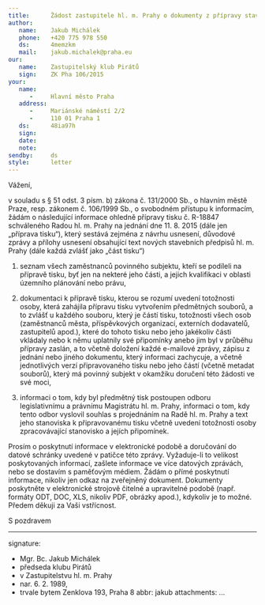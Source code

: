```yaml
---
title:      Žádost zastupitele hl. m. Prahy o dokumenty z přípravy stavebních předpisů
author:
   name:    Jakub Michálek
   phone:   +420 775 978 550
   ds:      4memzkm
   mail:    jakub.michalek@praha.eu
our:
   name:    Zastupitelský klub Pirátů
   sign:    ZK Pha 106/2015
your:
   name:
      -     Hlavní město Praha
   address:
      -     Mariánské náměstí 2/2
      -     110 01 Praha 1
   ds:      48ia97h
   sign:
   date:    
   note:
sendby:     ds
style:      letter
---
```


Vážení,

v souladu s § 51 odst. 3 písm. b) zákona č. 131/2000 Sb., o hlavním městě Praze,
resp. zákonem č. 106/1999 Sb., o svobodném přístupu k informacím, žádám 
o následující informace ohledně přípravy tisku č. R-18847 schváleného Radou hl. m.
Prahy na jednání dne 11. 8. 2015 (dále jen „příprava tisku“), který sestává zejména
z návrhu usnesení, důvodové zprávy a přílohy usnesení obsahující text nových
stavebních předpisů hl. m. Prahy (dále každá zvlášť  jako 
„část tisku“)

1. seznam všech zaměstnanců povinného subjektu, 
   kteří se podíleli na přípravě tisku, byť jen na 
   nekteré jeho části, a jejich kvalifikaci v oblasti územního plánování nebo 
   právu,

2. dokumentaci k přípravě tisku, kterou se rozumí uvedení totožnosti osoby, 
   která zahájila přípravu tisku vytvořením předmětných souborů, a to zvlášť 
   u každého souboru, který je částí tisku, totožnosti
   všech osob (zaměstnanců města, příspěvkových organizací, externích dodavatelů, 
   zastupitelů apod.), které do tohoto tisku nebo jeho jakékoliv části vkládaly nebo 
   k němu uplatnily své připomínky anebo jim byl v průběhu přípravy zaslán, 
   a to včetně doložení každé e-mailové zprávy,
   zápisu z jednání nebo jiného dokumentu, který informaci zachycuje, a včetně
   jednotlivých verzí připravovaného tisku nebo jeho částí (včetně metadat souborů), 
   který má povinný subjekt v okamžiku doručení této žádosti ve své moci,
   
3. informaci o tom, kdy byl předmětný tisk postoupen odboru legislativnímu a právnímu
   Magistrátu hl. m. Prahy, informaci o tom, kdy tento odbor vyslovil souhlas 
   s projednáním na Radě hl. m. Prahy a text jeho stanoviska k připravovanému tisku
   včetně uvedení totožnosti osoby zpracovávající stanovisko a jejích připomínek.

Prosím o poskytnutí informace v elektronické podobě a doručování do datové schránky uvedené v patičce této zprávy. Vyžaduje-li to velikost poskytovaných informací, zašlete informace ve více datových zprávách, nebo se dostavím s paměťovým médiem. Žádám o přímé poskytnutí informace, nikoliv jen odkaz na zveřejněný dokument. Dokumenty poskytněte v elektronické strojově čitelné a upravitelné podobě (např. formáty ODT, DOC, XLS, nikoliv PDF, obrázky apod.), kdykoliv je to možné. Předem děkuji za Vaši vstřícnost. 

S pozdravem

---
signature:
  - Mgr. Bc. Jakub Michálek
  - předseda klubu Pirátů
  - v Zastupitelstvu hl. m. Prahy
  - nar. 6. 2. 1989, 
  - trvale bytem Zenklova 193, Praha 8
abbr:       jakub
attachments:
...
